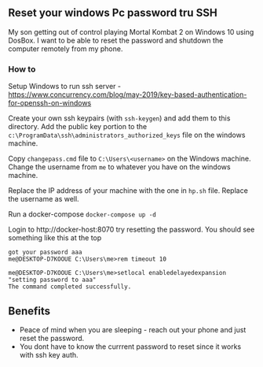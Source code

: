 ## Reset your windows Pc password tru SSH

My son getting out of control playing Mortal Kombat 2 on Windows 10 using DosBox. 
I want to be able to reset the password and shutdown the computer remotely from my phone.

### How to
Setup Windows to run ssh server - https://www.concurrency.com/blog/may-2019/key-based-authentication-for-openssh-on-windows

Create your own ssh keypairs (with `ssh-keygen`) and add them to this directory.
Add the public key portion to the `c:\ProgramData\ssh\administrators_authorized_keys` file on the windows machine.

Copy `changepass.cmd` file to `C:\Users\<username>` on the Windows machine. Change the username from `me` to whatever you have on the windows machine.

Replace the IP address of your machine with the one in `hp.sh` file. Replace the username as well.

Run a docker-compose
`docker-compose up -d`

Login to http://docker-host:8070 try resetting the password.
You should see something like this at the top
```
got your password aaa
me@DESKTOP-D7KOOUE C:\Users\me>rem timeout 10 

me@DESKTOP-D7KOOUE C:\Users\me>setlocal enabledelayedexpansion 
"setting password to aaa"
The command completed successfully.
```

## Benefits
- Peace of mind when you are sleeping - reach out your phone and just reset the password.
- You dont have to know the currrent password to reset since it works with ssh key auth.
